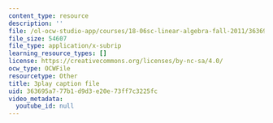 ```yaml
---
content_type: resource
description: ''
file: /ol-ocw-studio-app/courses/18-06sc-linear-algebra-fall-2011/363695a777b1d9d3e20e73ff7c3225fc_YzZUIYRCE38.srt
file_size: 54607
file_type: application/x-subrip
learning_resource_types: []
license: https://creativecommons.org/licenses/by-nc-sa/4.0/
ocw_type: OCWFile
resourcetype: Other
title: 3play caption file
uid: 363695a7-77b1-d9d3-e20e-73ff7c3225fc
video_metadata:
  youtube_id: null
---
```

